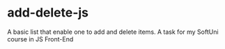 # add-delete-js

A basic list that enable one to add and delete items. A task for my SoftUni course in JS Front-End
